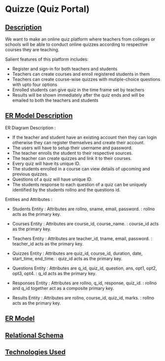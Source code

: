 # Quizze (Quiz Portal)
## [Description](https://github.com/avnishranwa7/Quiz/blob/main/Description)
We want to make an online quiz platform where teachers from colleges or schools will be able to conduct online quizzes according to respective courses they are teaching.

Salient features of this platform includes:
- Register and sign-in for both teachers and students
- Teachers can create courses and enroll registered students in them
- Teachers can create course-wise quizzes with mutiple-choice questions with upto four options
- Enrolled students can give quiz in the time frame set by teachers
- Results will be shown immediately after the quiz ends and will be emailed to both the teachers and students
## [ER Model Description](https://github.com/avnishranwa7/Quiz/blob/main/ER%20Model%20Description)
ER Diagram Description :
-	If the teacher and student have an existing account then they can login otherwise they can register themselves and create their account.
-	The users will have to setup their username and password.
-	The teacher enrolls the student to their respective sources.
-	The teacher can create quizzes and link it to their courses.
-	Every quiz will have its unique ID.
-	The students enrolled in a course can view details of upcoming and previous quizzes.
-	Questions of a quiz will have unique ID.
-	The students response to each question of a quiz can be uniquely identified by the students rollno and the questions id.

Entities and Attributes : 
-	Students Entity : Attributes are rollno, sname, email, password.
	              : rollno acts as the primary key.

-	Courses Entity : Attributes are course_id, course_name.
	            : course_id acts as the primary key.

-	Teachers Entity : Attributes are teacher_id, tname, email, password.
	              : teacher_id acts as the primary key.

-	Quizzes Entity : Attributes are quiz_id, course_id, duration, date, start_time, end_time.
	            : quiz_id acts as the primary key.

-	Questions Entity : Attributes are q_id, quiz_id, question, ans, opt1, opt2, opt3, opt4.
	                : q_id acts as the primary key.

-	Responses Entity : Attributes are rollno, q_id, response, quiz_id.
		   : rollno and q_id together act as a composite primary key.

-	Results Entity : Attributes are rollno, course_id, quiz_id, marks.
	           : rollno acts as the primary key.
## [ER Model](https://github.com/avnishranwa7/Quiz/blob/main/ER%20Model.png)
## [Relational Schema](https://github.com/avnishranwa7/Quiz/blob/main/Relational%20Schema.jpeg)
## [Technologies Used](https://github.com/avnishranwa7/Quiz/blob/main/Technologies%20Used)
